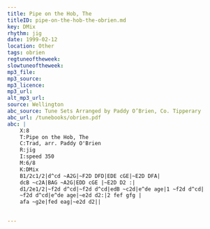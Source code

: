 ```yaml
---
title: Pipe on the Hob, The
titleID: pipe-on-the-hob-the-obrien.md
key: DMix
rhythm: jig
date: 1999-02-12
location: Other
tags: obrien
regtuneoftheweek:
slowtuneoftheweek:
mp3_file:
mp3_source:
mp3_licence:
mp3_url:
alt_mp3_url:
source: Wellington
abc_source: Tune Sets Arranged by Paddy O’Brien, Co. Tipperary
abc_url: /tunebooks/obrien.pdf
abc: |
    X:8
    T:Pipe on the Hob, The
    C:Trad, arr. Paddy O'Brien
    R:jig
    I:speed 350
    M:6/8
    K:DMix
    B1/2c1/2|d^cd ~A2G|~F2D DFD|EDE cGE|~E2D DFA|
    dcB ~c2A|BAG ~A2G|EDD cGE |~E2D D2 :|
    d1/2e1/2|~f2d d^cd|~f2d d^cd|edB ~c2d|e^de age|1 ~f2d d^cd|
    ~f2d d^cd|e^de age|~e2d d2:|2 fef gfg |
    afa ~g2e|fed eag|~e2d d2||
    

---
```

